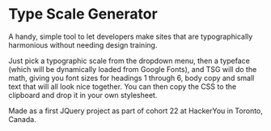 # Type Scale Generator

A handy, simple tool to let developers make sites that are typographically harmonious without needing design training. 

Just pick a typographic scale from the dropdown menu, then a typeface (which will be dynamically loaded from Google Fonts), and TSG will do the math, giving you font sizes for headings 1 through 6, body copy and small text that will all look nice together. You can then copy the CSS to the clipboard and drop it in your own stylesheet.

Made as a first JQuery project as part of cohort 22 at HackerYou in Toronto, Canada.
